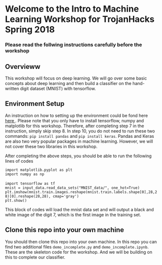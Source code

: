 <h1>Welcome to the Intro to Machine Learning Workshop for TrojanHacks Spring 2018</h1>

<h3>Please read the follwing instructions carefully before the workshop</h3>
<h2>Overvieww</h2>

This workshop will focus on deep learning. We will go over some basic concepts about deep learning and then build a classifier on the hand-written digit dataset (MNIST) with tensorflow.

<h2>Environment Setup</h2>

<p>An instruction on how to setting up the environment could be fond here <a href = "http://caisplusplus.usc.edu/blog/curriculum/environment_setup"> here </a>. Please note that you only have to install tensorflow, numpy and matplotlib for this workshop. Therefore, after completing step 7 in the instruction, simply skip step 8. In step 10, you do not need to run these two commands: <code class="language-bash">pip install pandas</code> and <code class="language-bash">pip install keras</code>. Pandas and Keras are also two very popular packages in machine learning. However, we will not cover these two libraries in this workshop.</p>

<p>After completing the above steps, you should be able to run the following lines of codes</p>
<code class="language-python">import matplotlib.pyplot as plt</code><br>
<code class="language-python">import numpy as np</code><br>
<br>
<code class="language-python">import tensorflow as tf</code><br>
<code class="language-python">mnist = input_data.read_data_sets("MNIST_data/", one_hot=True)</code><br>
<code class="language-python">plt.imshow(mnist.train.images.reshape(mnist.train.labels.shape[0],28,28)[0].reshape(28,28), cmap='gray')</code><br>
<code class="language-python">plt.show()</code><br>

<p>This block of codes will load the mnist data set and will output a black and white image of the digit 7, which is the first image in the training set.</p>

<h2>Clone this repo into your own machine</h2>
<p>You should then clone this repo into your own machine. In this repo you can find two additional files <code class="highlighter-rouge">demo_incomplete.py</code> and <code class="highlighter-rouge">demo_incomplete.ipynb</code>. These are the skeleton code for the workshop. And we will be building on this to complete our classifier.</p>